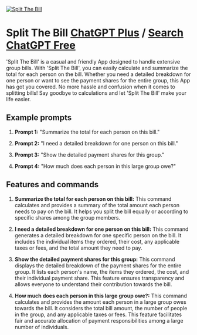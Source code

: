 
[![Split The Bill](https://files.oaiusercontent.com/file-1F2q0JTKD2iL0vjVsy3POnfw?se=2123-10-17T18%3A32%3A46Z&sp=r&sv=2021-08-06&sr=b&rscc=max-age%3D31536000%2C%20immutable&rscd=attachment%3B%20filename%3Deda7ee85-6070-481e-a890-c0191b8850bb.png&sig=oLaRY4hjIiGydNvEQlZXQDFVJekDk7dH8MWSy7MdMXY%3D)](https://chat.openai.com/g/g-KUTWCiSUv-split-the-bill)

# Split The Bill [ChatGPT Plus](https://chat.openai.com/g/g-KUTWCiSUv-split-the-bill) / [Search ChatGPT Free](https://gptcall.net/index.html#/?search=Split%20The%20Bill)

'Split The Bill' is a casual and friendly App designed to handle extensive group bills. With 'Split The Bill', you can easily calculate and summarize the total for each person on the bill. Whether you need a detailed breakdown for one person or want to see the payment shares for the entire group, this App has got you covered. No more hassle and confusion when it comes to splitting bills! Say goodbye to calculations and let 'Split The Bill' make your life easier.

## Example prompts

1. **Prompt 1:** "Summarize the total for each person on this bill."

2. **Prompt 2:** "I need a detailed breakdown for one person on this bill."

3. **Prompt 3:** "Show the detailed payment shares for this group."

4. **Prompt 4:** "How much does each person in this large group owe?"

## Features and commands

1. **Summarize the total for each person on this bill:** This command calculates and provides a summary of the total amount each person needs to pay on the bill. It helps you split the bill equally or according to specific shares among the group members.

2. **I need a detailed breakdown for one person on this bill:** This command generates a detailed breakdown for one specific person on the bill. It includes the individual items they ordered, their cost, any applicable taxes or fees, and the total amount they need to pay.

3. **Show the detailed payment shares for this group:** This command displays the detailed breakdown of the payment shares for the entire group. It lists each person's name, the items they ordered, the cost, and their individual payment share. This feature ensures transparency and allows everyone to understand their contribution towards the bill.

4. **How much does each person in this large group owe?:** This command calculates and provides the amount each person in a large group owes towards the bill. It considers the total bill amount, the number of people in the group, and any applicable taxes or fees. This feature facilitates fair and accurate allocation of payment responsibilities among a large number of individuals.


